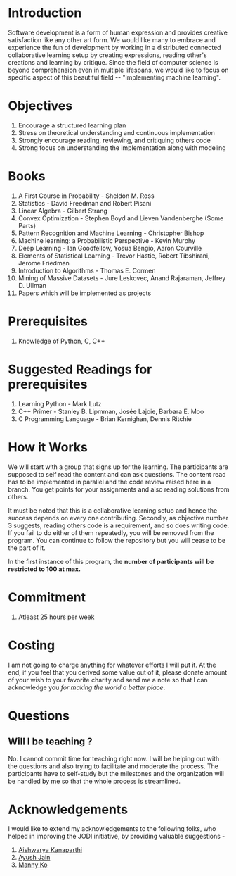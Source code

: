 # Introduction
Software development is a form of human expression and provides creative satisfaction like any other art form. We would like many to 
embrace and experience the fun of development by working in a distributed connected collaborative learning setup by creating expressions,
reading other's creations and learning by critique. Since the field of computer science is beyond comprehension even in multiple lifespans,
we would like to focus on specific aspect of this beautiful field -- "implementing machine learning".

# Objectives
1. Encourage a structured learning plan
2. Stress on theoretical understanding and continuous implementation
3. Strongly encourage reading, reviewing, and critiquing others code
4. Strong focus on understanding the implementation along with modeling

# Books
1. A First Course in Probability - Sheldon M. Ross
2. Statistics - David Freedman and Robert Pisani
3. Linear Algebra - Gilbert Strang
4. Convex Optimization - Stephen Boyd and Lieven Vandenberghe (Some Parts)
5. Pattern Recognition and Machine Learning - Christopher Bishop
6. Machine learning: a Probabilistic Perspective - Kevin Murphy
7. Deep Learning - Ian Goodfellow, Yosua Bengio, Aaron Courville
8. Elements of Statistical Learning -  Trevor Hastie, Robert Tibshirani, Jerome Friedman
9. Introduction to Algorithms - Thomas E. Cormen
10. Mining of Massive Datasets - Jure Leskovec, Anand Rajaraman, Jeffrey D. Ullman
11. Papers which will be implemented as projects

# Prerequisites
1. Knowledge of Python, C, C++

# Suggested Readings for prerequisites
1. Learning Python - Mark Lutz
2. C++ Primer - Stanley B. Lipmman, Josée Lajoie, Barbara E. Moo
3. C Programming Language - Brian Kernighan, Dennis Ritchie

# How it Works
We will start with a group that signs up for the learning. The participants are supposed to self read the content and can ask questions.
The content read has to be implemented in parallel and the code review raised here in a branch. You get points for your assignments and
also reading solutions from others.

It must be noted that this is a collaborative learning setuo and hence the success depends on every one contributing. Secondly, as objective number 3 suggests, reading others code is a requirement, and so does writing code. If you fail to do either of them repeatedly, you will be removed from the program. You can continue to follow the repository but you will cease to be the part of it.

In the first instance of this program, the **number of participants will be restricted to 100 at max.**

# Commitment
1. Atleast 25 hours per week

# Costing
I am not going to charge anything for whatever efforts I will put it. At the end, if you feel that you derived some value out of it, 
please donate amount of your wish to your favorite charity and send me a note so that I can acknowledge you _for making the world 
a better place_.

# Questions

## Will I be teaching ?
No. I cannot commit time for teaching right now. I will be helping out with the questions and also trying to facilitate and moderate
the process. The participants have to self-study but the milestones and the organization will be handled by me so that the whole 
process is streamlined. 

# Acknowledgements
I would like to extend my acknowledgements to the following folks, who helped in improving the JODI initiative, by providing valuable
suggestions - 
1. [Aishwarya Kanaparthi](https://www.linkedin.com/in/aishwarya-kanaparthi-b3441a133/)
2. [Ayush Jain](https://www.linkedin.com/in/ayush029/)
3. [Manny Ko](https://www.linkedin.com/in/manchorko/)

